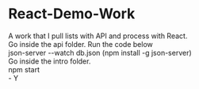 # React-Demo-Work
A work that I pull lists with API and process with React. <br>
Go inside the api folder. Run the code below <br>
json-server --watch db.json (npm install -g json-server) <br>
Go inside the intro folder. <br>
npm start <br> - Y
